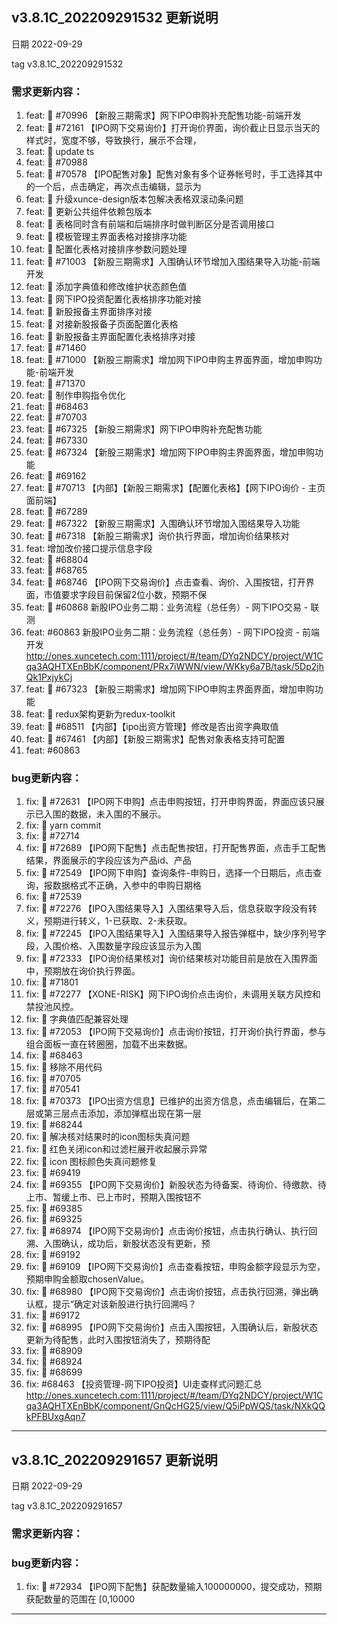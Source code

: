 ## v3.8.1C_202209291532 更新说明
 
 日期 2022-09-29
 
 tag v3.8.1C_202209291532
 
 ### 需求更新内容：
 
 1. feat: 🎸 #70996 【新股三期需求】网下IPO申购补充配售功能-前端开发
2. feat: 🎸 #72161 【IPO网下交易询价】打开询价界面，询价截止日显示当天的样式时，宽度不够，导致换行，展示不合理，
3. feat: 🎸 update ts
4. feat: 🎸 #70988
5. feat: 🎸 #70578 【IPO配售对象】配售对象有多个证券帐号时，手工选择其中的一个后，点击确定，再次点击编辑，显示为
6. feat: 🎸 升级xunce-design版本包解决表格双滚动条问题
7. feat: 🎸 更新公共组件依赖包版本
8. feat: 🎸 表格同时含有前端和后端排序时做判断区分是否调用接口
9. feat: 🎸 模板管理主界面表格对接排序功能
10. feat: 🎸 配置化表格对接排序参数问题处理
11. feat: 🎸 #71003 【新股三期需求】入围确认环节增加入围结果导入功能-前端开发
12. feat: 🎸 添加字典值和修改维护状态颜色值
13. feat: 🎸 网下IPO投资配置化表格排序功能对接
14. feat: 🎸 新股报备主界面排序对接
15. feat: 🎸 对接新股报备子页面配置化表格
16. feat: 🎸 新股报备主界面配置化表格排序对接
17. feat: 🎸 #71460
18. feat: 🎸 #71000 【新股三期需求】增加网下IPO申购主界面界面，增加申购功能-前端开发
19. feat: 🎸 #71370
20. feat: 🎸 制作申购指令优化
21. feat: 🎸 #68463
22. feat: 🎸 #70703
23. feat: 🎸 #67325 【新股三期需求】网下IPO申购补充配售功能
24. feat: 🎸 #67330
25. feat: 🎸 #67324 【新股三期需求】增加网下IPO申购主界面界面，增加申购功能
26. feat: 🎸 #69162
27. feat: 🎸 #70713 【内部】【新股三期需求】【配置化表格】【网下IPO询价 - 主页面前端】
28. feat: 🎸 #67289
29. feat: 🎸 #67322 【新股三期需求】入围确认环节增加入围结果导入功能
30. feat: 🎸 #67318 【新股三期需求】询价执行界面，增加询价结果核对
31. feat: 增加改价接口提示信息字段
32. feat: 🎸 #68804
33. feat: 🎸 #68765
34. feat: 🎸 #68746 【IPO网下交易询价】点击查看、询价、入围按钮，打开界面，市值要求字段目前保留2位小数，预期不保
35. feat: 🎸 #60868 新股IPO业务二期：业务流程（总任务）- 网下IPO交易 - 联测
36. feat: #60863 新股IPO业务二期：业务流程（总任务）- 网下IPO投资 - 前端开发 http://ones.xuncetech.com:1111/project/#/team/DYq2NDCY/project/W1Cqa3AQHTXEnBbK/component/PRx7iWWN/view/WKky6a7B/task/5Dp2jhQk1PxjykCj
37. feat: 🎸 #67323 【新股三期需求】增加网下IPO申购主界面界面，增加申购功能
38. feat: 🎸 redux架构更新为redux-toolkit
39. feat: 🎸 #68511 【内部】【ipo出资方管理】修改是否出资字典取值
40. feat: 🎸 #67461 【内部】【新股三期需求】配售对象表格支持可配置
41. feat: #60863
 
 ### bug更新内容：
 
 1. fix: 🐛 #72631 【IPO网下申购】点击申购按钮，打开申购界面，界面应该只展示已入围的数据，未入围的不展示。
2. fix: 🐛 yarn commit
3. fix: 🐛 #72714
4. fix: 🐛 #72689 【IPO网下配售】点击配售按钮，打开配售界面，点击手工配售结果，界面展示的字段应该为产品id、产品
5. fix: 🐛 #72549 【IPO网下申购】查询条件-申购日，选择一个日期后，点击查询，报数据格式不正确，入参中的申购日期格
6. fix: 🐛 #72539
7. fix: 🐛 #72276 【IPO入围结果导入】入围结果导入后，信息获取字段没有转义，预期进行转义，1-已获取、2-未获取。
8. fix: 🐛 #72245 【IPO入围结果导入】入围结果导入报告弹框中，缺少序列号字段，入围价格、入围数量字段应该显示为入围
9. fix: 🐛 #72333 【IPO询价结果核对】询价结果核对功能目前是放在入围界面中，预期放在询价执行界面。
10. fix: 🐛 #71801
11. fix: 🐛 #72277 【XONE-RISK】网下IPO询价点击询价，未调用关联方风控和禁投池风控。
12. fix: 🐛 字典值匹配兼容处理
13. fix: 🐛 #72053 【IPO网下交易询价】点击询价按钮，打开询价执行界面，参与组合面板一直在转圈圈，加载不出来数据。
14. fix: 🐛 #68463
15. fix: 🐛 移除不用代码
16. fix: 🐛 #70705
17. fix: 🐛 #70541
18. fix: 🐛 #70373 【IPO出资方信息】已维护的出资方信息，点击编辑后，在第二层或第三层点击添加，添加弹框出现在第一层
19. fix: 🐛 #68244
20. fix: 🐛 解决核对结果时的icon图标失真问题
21. fix: 🐛 红色关闭icon和过滤栏展开收起展示异常
22. fix: 🐛 icon 图标颜色失真问题修复
23. fix: 🐛 #69419
24. fix: 🐛 #69355 【IPO网下交易询价】新股状态为待备案、待询价、待缴款、待上市、暂缓上市、已上市时，预期入围按钮不
25. fix: 🐛 #69385
26. fix: 🐛 #69325
27. fix: 🐛 #68974 【IPO网下交易询价】点击询价按钮，点击执行确认、执行回溯、入围确认，成功后，新股状态没有更新，预
28. fix: 🐛 #69192
29. fix: 🐛 #69109 【IPO网下交易询价】点击查看按钮，申购金额字段显示为空，预期申购金额取chosenValue。
30. fix: 🐛 #68980 【IPO网下交易询价】点击询价按钮，点击执行回溯，弹出确认框，提示“确定对该新股进行执行回溯吗？
31. fix: 🐛 #69172
32. fix: 🐛 #68995 【IPO网下交易询价】点击入围按钮，入围确认后，新股状态更新为待配售，此时入围按钮消失了，预期待配
33. fix: 🐛 #68909
34. fix: 🐛 #68924
35. fix: 🐛 #68699
36. fix: #68463 【投资管理-网下IPO投资】UI走查样式问题汇总 http://ones.xuncetech.com:1111/project/#/team/DYq2NDCY/project/W1Cqa3AQHTXEnBbK/component/GnQcHG25/view/Q5iPpWQS/task/NXkQQkPFBUxgAqn7
 
 ----------------------------------------------------------
 ## v3.8.1C_202209291657 更新说明
 
 日期 2022-09-29
 
 tag v3.8.1C_202209291657
 
 ### 需求更新内容：
 
 
 
 ### bug更新内容：
 
 1. fix: 🐛 #72934 【IPO网下配售】获配数量输入100000000，提交成功，预期获配数量的范围在 [0,10000
 
 ----------------------------------------------------------
 